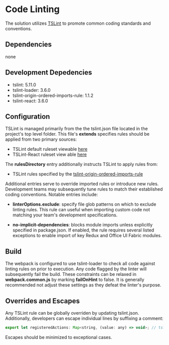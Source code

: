 # Code Linting
The solution utilizes [TSLint](https://palantir.github.io/tslint/) to promote common coding standards and conventions.  

## Dependencies
none

## Development Depedencies
* tslint: 5.11.0
* tslint-loader: 3.6.0
* tslint-origin-ordered-imports-rule: 1.1.2
* tslint-react: 3.6.0

## Configuration
TSLint is managed primarily from the the tslint.json file located in the project's top level folder.  This file's **extends** specifies rules should be applied from two primary sources:

* TSLint default ruleset viewable [here](https://github.com/palantir/tslint/blob/master/src/configs/latest.ts)
* TSLint-React ruleset view able [here](https://github.com/palantir/tslint-react)

The **rulesDirectory** entry additionally instructs TSLint to apply rules from:

* TSLint rules specified by the [tslint-origin-ordered-imports-rule](https://github.com/marcuzy/tslint-origin-ordered-imports-rule)

Additional entries serve to override imported rules or introduce new rules.  Development teams may subsequently tune rules to match their established coding conventions.  Notable entries include:

* **linterOptions.exclude**: specify file glob patterns on which to exclude linting rules.  This rule can useful when importing custom code not matching your team's development specifications.

* **no-implicit-dependencies**: blocks module imports unless explicitly specified in package.json.  If enabled, the rule requires several listed exceptions to enable import of key Redux and Office UI Fabric modules. 

## Build
The webpack is configured to use tslint-loader to check all code against linting rules on prior to execution.  Any code flagged by the linter will subsequently fail the build.  These constraints can be relaxed in **webpack.common.js** by marking **failOnHint** to false.  It is generally recommended not adjust these settings as they defeat the linter's purpose.  

## Overrides and Escapes
Any TSLint rule can be globally overriden by updating tslint.json.  Additionally, developers can escape individual lines by suffixing a comment:

 ```javascript
export let registeredActions: Map<string, (value: any) => void>; // tslint:disable-line: no-any    
```

Escapes should be minimized to exceptional cases.  